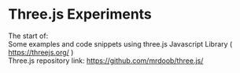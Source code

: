 # Three.js Experiments

The start of: \
Some examples and code snippets using three.js Javascript Library ( https://threejs.org/ ) \
Three.js repository link: https://github.com/mrdoob/three.js/
